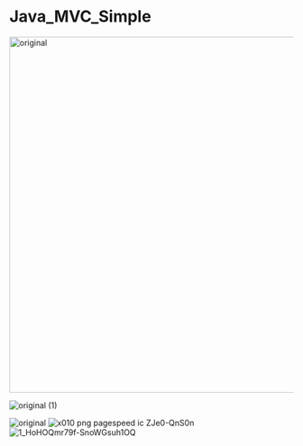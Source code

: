# Java_MVC_Simple

<img width="632" alt="original" src="https://user-images.githubusercontent.com/60017090/182567052-7b3f1ce8-748a-4167-9c82-257565829f1a.png">


![original (1)](https://user-images.githubusercontent.com/60017090/182567096-65993592-91df-4d9c-b11c-ae9f757ed64e.png)

![original](https://user-images.githubusercontent.com/60017090/182572606-4815830b-83fd-4cb7-a1d1-bf6547101b5e.jpeg)
![x010 png pagespeed ic ZJe0-QnS0n](https://user-images.githubusercontent.com/60017090/182595332-d44da96c-8ee4-4d46-8ed6-34bcf2099879.png)
![1_HoHOQmr79f-SnoWGsuh1OQ](https://user-images.githubusercontent.com/60017090/182595357-2036b4f1-03f1-4271-97ea-fdab5006ad81.jpeg)
